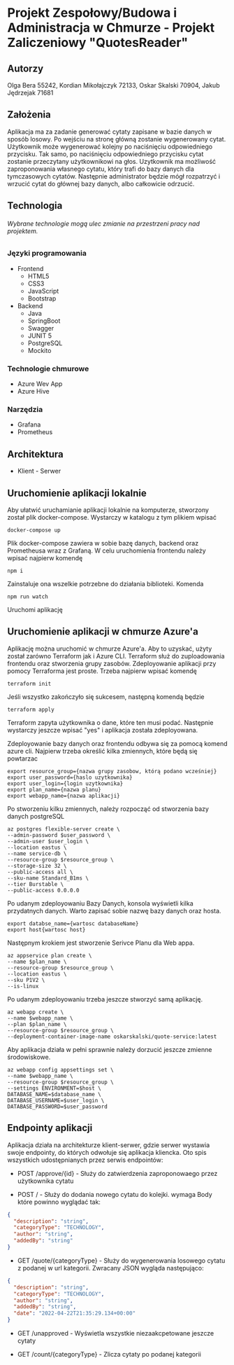 # Projekt Zespołowy/Budowa i Administracja w Chmurze - Projekt Zaliczeniowy "QuotesReader"

## Autorzy
Olga Bera 55242, Kordian Mikołajczyk 72133, Oskar Skalski 70904, Jakub Jędrzejak 71681

## Założenia
Aplikacja ma za zadanie generować cytaty zapisane w bazie danych w sposób losowy. Po wejściu na stronę główną zostanie wygenerowany cytat. Użytkownik może wygenerować kolejny po naciśnięciu odpowiedniego przycisku. Tak samo, po naciśnięciu odpowiedniego przycisku cytat zostanie przeczytany użytkownikowi na głos.
Uzytkownik ma możliwość zaproponowania własnego cytatu, który trafi do bazy danych dla tymczasowych cytatów. Następnie administrator będzie mógł rozpatrzyć i wrzucić cytat do głównej bazy danych, albo całkowicie odrzucić.

## Technologia


###### Wybrane technologie mogą ulec zmianie na przestrzeni pracy nad projektem.

### Języki programowania

* Frontend
  * HTML5
  * CSS3
  * JavaScript
  * Bootstrap
* Backend
  * Java
  * SpringBoot
  * Swagger
  * JUNIT 5
  * PostgreSQL
  * Mockito

### Technologie chmurowe

 * Azure Wev App
 * Azure Hive

### Narzędzia
 * Grafana
 * Prometheus


## Architektura
* Klient - Serwer


## Uruchomienie aplikacji lokalnie
Aby ułatwić uruchamianie aplikacji lokalnie na komputerze, stworzony został plik docker-compose. Wystarczy w katalogu z tym plikiem wpisać
```
docker-compose up
```
Plik docker-compose zawiera w sobie bazę danych, backend oraz Prometheusa wraz z Grafaną. W celu uruchomienia frontendu należy wpisać najpierw komendę
```
npm i
```
Zainstaluje ona wszelkie potrzebne do działania biblioteki. Komenda
```
npm run watch
```
Uruchomi aplikację

## Uruchomienie aplikacji w chmurze Azure'a

Aplikację można uruchomić w chmurze Azure'a. Aby to uzyskać, użyty został zarówno Terraform jak i Azure CLI. Terraform służ do zuploadowania frontendu oraz stworzenia grupy zasobów.
Zdeployowanie aplikacji przy pomocy Terraforma jest proste. Trzeba najpierw wpisać komendę
```
terraform init
```
Jeśli wszystko zakończyło się sukcesem, następną komendą będzie
```
terraform apply
```
Terraform zapyta użytkownika o dane, które ten musi podać. Następnie wystarczy jeszcze wpisać "yes" i aplikacja została zdeployowana.

Zdeployowanie bazy danych oraz frontendu odbywa się za pomocą komend azure cli.
Najpierw trzeba określić kilka zmiennych, które będą się powtarzac
```
export resource_group={nazwa grupy zasobow, którą podano wcześniej}
export user_password={haslo uzytkownika}
export user_login={login uzytkownika}
export plan_name={nazwa planu}
export webapp_name={nazwa aplikacji}
```
Po stworzeniu kilku zmiennych, należy rozpocząć od stworzenia bazy danych postgreSQL
```
az postgres flexible-server create \
--admin-password $user_password \
--admin-user $user_login \
--location eastus \
--name service-db \
--resource-group $resource_group \
--storage-size 32 \
--public-access all \
--sku-name Standard_B1ms \
--tier Burstable \
--public-access 0.0.0.0
```
Po udanym zdeployowaniu Bazy Danych, konsola wyświetli kilka przydatnych danych. Warto zapisać sobie nazwę bazy danych oraz hosta.
```
export databse_name={wartosc databaseName}
export host{wartosc host}
```

Następnym krokiem jest stworzenie Serivce Planu dla Web appa.
```
az appservice plan create \
--name $plan_name \
--resource-group $resource_group \
--location eastus \
--sku P1V2 \
--is-linux
```
Po udanym zdeployowaniu trzeba jeszcze stworzyć samą aplikację.
```
az webapp create \
--name $webapp_name \
--plan $plan_name \
--resource-group $resource_group \
--deployment-container-image-name oskarskalski/quote-service:latest
```
Aby aplikacja działa w pełni sprawnie należy dorzucić jeszcze zmienne środowiskowe.
```
az webapp config appsettings set \
--name $webapp_name \
--resource-group $resource_group \
--settings ENVIRONMENT=$host \
DATABASE_NAME=$database_name \
DATABASE_USERNAME=$user_login \
DATABASE_PASSWORD=$user_password
```

## Endpointy aplikacji
Aplikacja działa na architekturze klient-serwer, gdzie serwer wystawia swoje endpointy, do których odwołuje się aplikacja kliencka. Oto spis wszystkich udostępnianych przez serwis endpointów:

* POST /approve/{id} - Służy do zatwierdzenia zaproponowaego przez użytkownika cytatu

* POST / - Służy do dodania nowego cytatu do kolejki. wymaga Body które powinno wyglądać tak:
```json
{
  "description": "string",
  "categoryType": "TECHNOLOGY",
  "author": "string",
  "addedBy": "string"
}
```
* GET /quote/{categoryType} - Służy do wygenerowania losowego cytatu z podanej w url kategorii. Zwracany JSON wygląda następująco:
```json
{
  "description": "string",
  "categoryType": "TECHNOLOGY",
  "author": "string",
  "addedBy": "string",
  "date": "2022-04-22T21:35:29.134+00:00"
}
```
* GET /unapproved - Wyświetla wszystkie niezaakcpetowane jeszcze cytaty

* GET /count/{categoryType} - Zlicza cytaty po podanej kategorii
